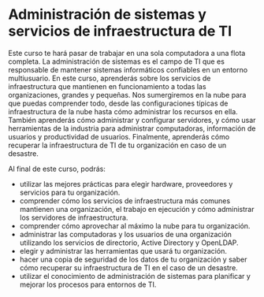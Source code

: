 # Administración de sistemas y servicios de infraestructura de TI

Este curso te hará pasar de trabajar en una sola computadora a una flota completa. La administración de sistemas es el campo de TI que es responsable de mantener sistemas informáticos confiables en un entorno multiusuario. En este curso, aprenderás sobre los servicios de infraestructura que mantienen en funcionamiento a todas las organizaciones, grandes y pequeñas. Nos sumergiremos en la nube para que puedas comprender todo, desde las configuraciones típicas de infraestructura de la nube hasta cómo administrar los recursos en ella. También aprenderás cómo administrar y configurar servidores, y cómo usar herramientas de la industria para administrar computadoras, información de usuarios y productividad de usuarios. Finalmente, aprenderás cómo recuperar la infraestructura de TI de tu organización en caso de un desastre.

Al final de este curso, podrás:
- utilizar las mejores prácticas para elegir hardware, proveedores y servicios para tu organización.
- comprender cómo los servicios de infraestructura más comunes mantienen una organización, el trabajo en ejecución y cómo administrar los servidores de infraestructura. 
- comprender cómo aprovechar al máximo la nube para tu organización.
- administrar las computadoras y los usuarios de una organización utilizando los servicios de directorio, Active Directory y OpenLDAP.
- elegir y administrar las herramientas que usará tu organización.
- hacer una copia de seguridad de los datos de tu organización y saber cómo recuperar su infraestructura de TI en el caso de un desastre.
- utilizar el conocimiento de administración de sistemas para planificar y mejorar los procesos para entornos de TI.
